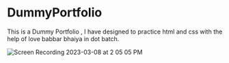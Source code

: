 # DummyPortfolio
This is a Dummy Portfolio , I have designed to practice html and css with the help of love babbar bhaiya in dot batch. 


![Screen Recording 2023-03-08 at 2 05 05 PM](https://user-images.githubusercontent.com/86514109/223663861-ef51fbc5-bca4-4b07-a862-7c670a60a33b.gif)
